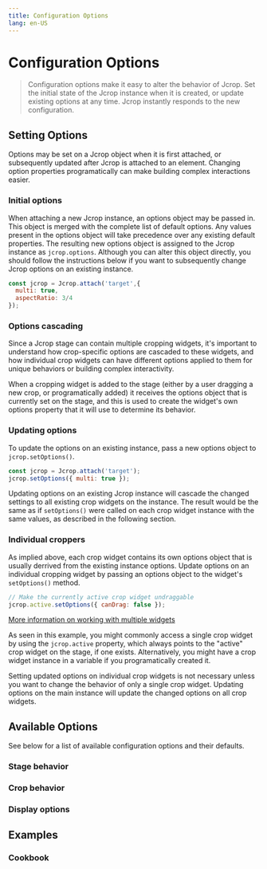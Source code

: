 ```yaml
---
title: Configuration Options
lang: en-US
---
```


# Configuration Options

> Configuration options make it easy to alter the behavior of Jcrop.
> Set the initial state of the Jcrop instance when it is created,
> or update existing options at any time. Jcrop instantly
> responds to the new configuration.

## Setting Options

Options may be set on a Jcrop object when it is first attached,
or subsequently updated after Jcrop is attached to an element.
Changing option properties programatically can make building
complex interactions easier.

### Initial options

When attaching a new Jcrop instance, an options object may be passed in.
This object is merged with the complete list of default options.
Any values present in the options object will take precedence
over any existing default properties. The resulting new options object
is assigned to the Jcrop instance as `jcrop.options`. Although you can
alter this object directly, you should follow the instructions below
if you want to subsequently change Jcrop options on an existing instance.

```javascript
const jcrop = Jcrop.attach('target',{
  multi: true,
  aspectRatio: 3/4
});
```

### Options cascading

Since a Jcrop stage can contain multiple cropping widgets, it's
important to understand how crop-specific options are cascaded to
these widgets, and how individual crop widgets can have different
options applied to them for unique behaviors or building complex
interactivity.

When a cropping widget is added to the stage (either by a user
dragging a new crop, or programatically added) it receives the
options object that is currently set on the stage, and this is
used to create the widget's own options property that it will
use to determine its behavior.

### Updating options

To update the options on an existing instance, pass a new
options object to `jcrop.setOptions()`.

```js
const jcrop = Jcrop.attach('target');
jcrop.setOptions({ multi: true });
```

Updating options on an existing Jcrop instance will cascade
the changed settings to all existing crop widgets on the instance.
The result would be the same as if `setOptions()` were called
on each crop widget instance with the same values, as
described in the following section.

### Individual croppers

As implied above, each crop widget contains its own options
object that is usually derrived from the existing instance options.
Update options on an individual cropping widget by passing
an options object to the widget's `setOptions()` method.

```js
// Make the currently active crop widget undraggable
jcrop.active.setOptions({ canDrag: false });
```

[More information on working with multiple widgets](/guide/multiple.html)

As seen in this example, you might commonly access a single
crop widget by using the `jcrop.active` property, which always
points to the "active" crop widget on the stage, if one exists.
Alternatively, you might have a crop widget instance in a
variable if you programatically created it.

Setting updated options on individual crop widgets is not
necessary unless you want to change the behavior of only a single
crop widget. Updating options on the main instance will update
the changed options on all crop widgets.

## Available Options

See below for a list of available configuration options and their defaults.

### Stage behavior

### Crop behavior

### Display options

## Examples

### Cookbook
